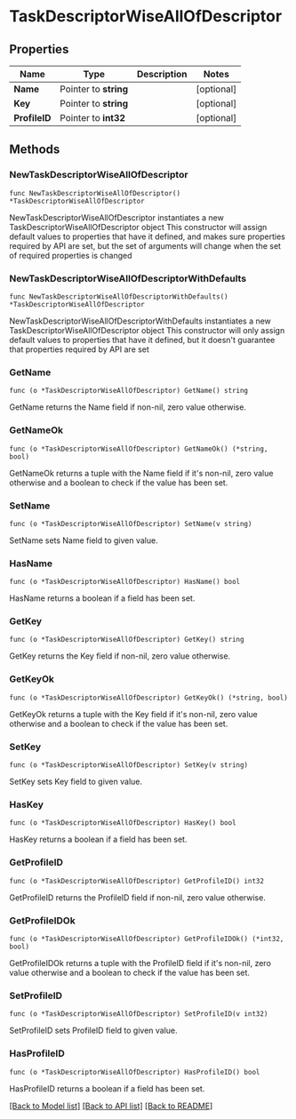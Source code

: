 # TaskDescriptorWiseAllOfDescriptor

## Properties

Name | Type | Description | Notes
------------ | ------------- | ------------- | -------------
**Name** | Pointer to **string** |  | [optional] 
**Key** | Pointer to **string** |  | [optional] 
**ProfileID** | Pointer to **int32** |  | [optional] 

## Methods

### NewTaskDescriptorWiseAllOfDescriptor

`func NewTaskDescriptorWiseAllOfDescriptor() *TaskDescriptorWiseAllOfDescriptor`

NewTaskDescriptorWiseAllOfDescriptor instantiates a new TaskDescriptorWiseAllOfDescriptor object
This constructor will assign default values to properties that have it defined,
and makes sure properties required by API are set, but the set of arguments
will change when the set of required properties is changed

### NewTaskDescriptorWiseAllOfDescriptorWithDefaults

`func NewTaskDescriptorWiseAllOfDescriptorWithDefaults() *TaskDescriptorWiseAllOfDescriptor`

NewTaskDescriptorWiseAllOfDescriptorWithDefaults instantiates a new TaskDescriptorWiseAllOfDescriptor object
This constructor will only assign default values to properties that have it defined,
but it doesn't guarantee that properties required by API are set

### GetName

`func (o *TaskDescriptorWiseAllOfDescriptor) GetName() string`

GetName returns the Name field if non-nil, zero value otherwise.

### GetNameOk

`func (o *TaskDescriptorWiseAllOfDescriptor) GetNameOk() (*string, bool)`

GetNameOk returns a tuple with the Name field if it's non-nil, zero value otherwise
and a boolean to check if the value has been set.

### SetName

`func (o *TaskDescriptorWiseAllOfDescriptor) SetName(v string)`

SetName sets Name field to given value.

### HasName

`func (o *TaskDescriptorWiseAllOfDescriptor) HasName() bool`

HasName returns a boolean if a field has been set.

### GetKey

`func (o *TaskDescriptorWiseAllOfDescriptor) GetKey() string`

GetKey returns the Key field if non-nil, zero value otherwise.

### GetKeyOk

`func (o *TaskDescriptorWiseAllOfDescriptor) GetKeyOk() (*string, bool)`

GetKeyOk returns a tuple with the Key field if it's non-nil, zero value otherwise
and a boolean to check if the value has been set.

### SetKey

`func (o *TaskDescriptorWiseAllOfDescriptor) SetKey(v string)`

SetKey sets Key field to given value.

### HasKey

`func (o *TaskDescriptorWiseAllOfDescriptor) HasKey() bool`

HasKey returns a boolean if a field has been set.

### GetProfileID

`func (o *TaskDescriptorWiseAllOfDescriptor) GetProfileID() int32`

GetProfileID returns the ProfileID field if non-nil, zero value otherwise.

### GetProfileIDOk

`func (o *TaskDescriptorWiseAllOfDescriptor) GetProfileIDOk() (*int32, bool)`

GetProfileIDOk returns a tuple with the ProfileID field if it's non-nil, zero value otherwise
and a boolean to check if the value has been set.

### SetProfileID

`func (o *TaskDescriptorWiseAllOfDescriptor) SetProfileID(v int32)`

SetProfileID sets ProfileID field to given value.

### HasProfileID

`func (o *TaskDescriptorWiseAllOfDescriptor) HasProfileID() bool`

HasProfileID returns a boolean if a field has been set.


[[Back to Model list]](../README.md#documentation-for-models) [[Back to API list]](../README.md#documentation-for-api-endpoints) [[Back to README]](../README.md)


